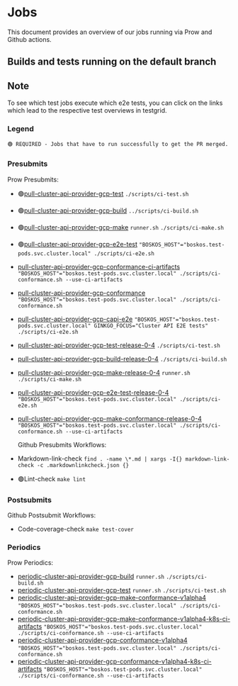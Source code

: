 # Jobs

This document provides an overview of our jobs running via Prow and Github actions.

## Builds and tests running on the default branch

<aside class="note">

<h1> Note </h1>

To see which test jobs execute which e2e tests, you can click on the links which lead to the respective test overviews in testgrid.

</aside>

### Legend

    🟢 REQUIRED - Jobs that have to run successfully to get the PR merged.

### Presubmits

   Prow Presubmits:

-  🟢[pull-cluster-api-provider-gcp-test] `./scripts/ci-test.sh`
-  🟢[pull-cluster-api-provider-gcp-build] `../scripts/ci-build.sh`
-  🟢[pull-cluster-api-provider-gcp-make] `runner.sh` `./scripts/ci-make.sh`
-  🟢[pull-cluster-api-provider-gcp-e2e-test]
  `"BOSKOS_HOST"="boskos.test-pods.svc.cluster.local" ./scripts/ci-e2e.sh`
- [pull-cluster-api-provider-gcp-conformance-ci-artifacts]
  `"BOSKOS_HOST"="boskos.test-pods.svc.cluster.local" ./scripts/ci-conformance.sh --use-ci-artifacts`
- [pull-cluster-api-provider-gcp-conformance]
  `"BOSKOS_HOST"="boskos.test-pods.svc.cluster.local" ./scripts/ci-conformance.sh`
- [pull-cluster-api-provider-gcp-capi-e2e]
  `"BOSKOS_HOST"="boskos.test-pods.svc.cluster.local" GINKGO_FOCUS="Cluster API E2E tests" ./scripts/ci-e2e.sh`
- [pull-cluster-api-provider-gcp-test-release-0-4] `./scripts/ci-test.sh`
- [pull-cluster-api-provider-gcp-build-release-0-4] `./scripts/ci-build.sh`
- [pull-cluster-api-provider-gcp-make-release-0-4] `runner.sh` `./scripts/ci-make.sh`
- [pull-cluster-api-provider-gcp-e2e-test-release-0-4]
  `"BOSKOS_HOST"="boskos.test-pods.svc.cluster.local" ./scripts/ci-e2e.sh`
- [pull-cluster-api-provider-gcp-make-conformance-release-0-4]
  `"BOSKOS_HOST"="boskos.test-pods.svc.cluster.local" ./scripts/ci-conformance.sh --use-ci-artifacts`

  Github Presubmits Workflows:

- Markdown-link-check `find . -name \*.md | xargs -I{} markdown-link-check -c .markdownlinkcheck.json {}`
-  🟢Lint-check `make lint`

### Postsubmits

  Github Postsubmit Workflows:

- Code-coverage-check `make test-cover`

### Periodics

   Prow Periodics:

- [periodic-cluster-api-provider-gcp-build] `runner.sh` `./scripts/ci-build.sh`
- [periodic-cluster-api-provider-gcp-test] `runner.sh` `./scripts/ci-test.sh`
- [periodic-cluster-api-provider-gcp-make-conformance-v1alpha4]
  `"BOSKOS_HOST"="boskos.test-pods.svc.cluster.local" ./scripts/ci-conformance.sh`
- [periodic-cluster-api-provider-gcp-make-conformance-v1alpha4-k8s-ci-artifacts]
  `"BOSKOS_HOST"="boskos.test-pods.svc.cluster.local" ./scripts/ci-conformance.sh --use-ci-artifacts`
- [periodic-cluster-api-provider-gcp-conformance-v1alpha4]
  `"BOSKOS_HOST"="boskos.test-pods.svc.cluster.local" ./scripts/ci-conformance.sh`
- [periodic-cluster-api-provider-gcp-conformance-v1alpha4-k8s-ci-artifacts]
  `"BOSKOS_HOST"="boskos.test-pods.svc.cluster.local" ./scripts/ci-conformance.sh --use-ci-artifacts`

<!-- links -->
[pull-cluster-api-provider-gcp-test]: https://testgrid.k8s.io/sig-cluster-lifecycle-cluster-api-provider-gcp#pr-test
[pull-cluster-api-provider-gcp-build]: https://testgrid.k8s.io/sig-cluster-lifecycle-cluster-api-provider-gcp#pr-build
[pull-cluster-api-provider-gcp-make]: https://testgrid.k8s.io/sig-cluster-lifecycle-cluster-api-provider-gcp#pr-make
[pull-cluster-api-provider-gcp-e2e-test]: https://testgrid.k8s.io/sig-cluster-lifecycle-cluster-api-provider-gcp#pr-e2e-test
[pull-cluster-api-provider-gcp-conformance-ci-artifacts]: https://testgrid.k8s.io/sig-cluster-lifecycle-cluster-api-provider-gcp#pr-conformance-ci-artifacts
[pull-cluster-api-provider-gcp-conformance]: https://testgrid.k8s.io/sig-cluster-lifecycle-cluster-api-provider-gcp#pr-conformance
[pull-cluster-api-provider-gcp-capi-e2e]: https://testgrid.k8s.io/sig-cluster-lifecycle-cluster-api-provider-gcp#pr-capi-e2e-test
[pull-cluster-api-provider-gcp-test-release-0-4]: https://testgrid.k8s.io/sig-cluster-lifecycle-cluster-api-provider-gcp#pr-test-release-0-4
[pull-cluster-api-provider-gcp-build-release-0-4]: https://testgrid.k8s.io/sig-cluster-lifecycle-cluster-api-provider-gcp#pr-build-release-0-4
[pull-cluster-api-provider-gcp-make-release-0-4]: https://testgrid.k8s.io/sig-cluster-lifecycle-cluster-api-provider-gcp#pr-make-release-0-4
[pull-cluster-api-provider-gcp-e2e-test-release-0-4]: https://testgrid.k8s.io/sig-cluster-lifecycle-cluster-api-provider-gcp#pr-e2e-test-release-0-4
[pull-cluster-api-provider-gcp-make-conformance-release-0-4]: https://testgrid.k8s.io/sig-cluster-lifecycle-cluster-api-provider-gcp#pr-conformance-release-0-4
[periodic-cluster-api-provider-gcp-build]: https://testgrid.k8s.io/sig-cluster-lifecycle-cluster-api-provider-gcp#periodic-cluster-api-provider-gcp-build
[periodic-cluster-api-provider-gcp-test]: https://testgrid.k8s.io/sig-cluster-lifecycle-cluster-api-provider-gcp#periodic-cluster-api-provider-gcp-test
[periodic-cluster-api-provider-gcp-make-conformance-v1alpha4]: https://testgrid.k8s.io/sig-cluster-lifecycle-cluster-api-provider-gcp#capg-conformance-v1alpha4
[periodic-cluster-api-provider-gcp-make-conformance-v1alpha4-k8s-ci-artifacts]: https://testgrid.k8s.io/sig-cluster-lifecycle-cluster-api-provider-gcp#capg-conformance-v1alpha4-k8s-master
[periodic-cluster-api-provider-gcp-conformance-v1alpha4]: https://testgrid.k8s.io/sig-cluster-lifecycle-cluster-api-provider-gcp#capg-conformance-v1alpha4-release-0-4
[periodic-cluster-api-provider-gcp-conformance-v1alpha4-k8s-ci-artifacts]: https://testgrid.k8s.io/sig-cluster-lifecycle-cluster-api-provider-gcp#capg-conformance-v1alpha4-release-0-4-ci-artifacts
